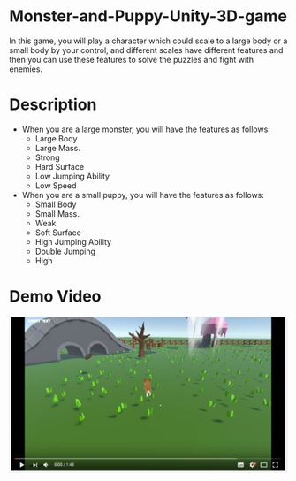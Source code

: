# Monster-and-Puppy-Unity-3D-game
  In this game, you will play a character which could scale to a large body or a small body by your control, and different scales have different features and then you can use these features to solve the puzzles and fight with enemies.

# Description
* When you are a large monster, you will have the features as follows:
  * Large Body
  * Large Mass.
  * Strong
  * Hard Surface
  * Low Jumping Ability
  * Low Speed
* When you are a small puppy, you will have the features as follows:
  * Small Body
  * Small Mass.
  * Weak
  * Soft Surface
  * High Jumping Ability
  * Double Jumping
  * High
  
 # Demo Video
 [![](ss03.PNG)](https://youtu.be/5g9NOYrs3Cw)
